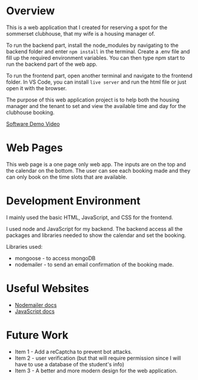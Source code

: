 # Overview

This is a web application that I created for reserving a spot for the sommerset clubhouse, that my wife is a housing manager of.

To run the backend part, install the node_modules by navigating to the backend folder and enter `npm install` in the terminal. Create a .env file and fill up the required environment variables. You can then type npm start to run the backend part of the web app.

To run the frontend part, open another terminal and navigate to the frontend folder. In VS Code, you can install `live server` and run the html file or just open it with the browser.

The purpose of this web application project is to help both the housing manager and the tenant to set and view the available time and day for the clubhouse booking.

[Software Demo Video](http://youtube.link.goes.here)

# Web Pages

This web page is a one page only web app. The inputs are on the top and the calendar on the bottom. The user can see each booking made and they can only book on the time slots that are available.

# Development Environment

I mainly used the basic HTML, JavaScript, and CSS for the frontend.

I used node and JavaScript for my backend. The backend access all the packages and libraries needed to show the calendar and set the booking.

Libraries used:
* mongoose - to access mongoDB
* nodemailer - to send an email confirmation of the booking made.

# Useful Websites

* [Nodemailer docs](https://nodemailer.com/)
* [JavaScript docs](https://developer.mozilla.org/en-US/docs/Web/JavaScript)

# Future Work

* Item 1 - Add a reCaptcha to prevent bot attacks.
* Item 2 - user verification (but that will require permission since I will have to use a database of the student's info)
* Item 3 - A better and more modern design for the web application.